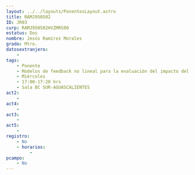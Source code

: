 ```yaml
---
layout: ../../layouts/PonentesLayout.astro
title: RAMJ950502
ID: JR03
curp: RAMJ950502HVZMRS00
estatus: Dos
nombre: Jesús Ramírez Morales  
grado: Mtro.
datosextranjero:
    - 
tags:
    - Ponente
    - Modelos de feedback no lineal para la evaluación del impacto del cambio climático en el ciclo hidrológico de cuencas
    - Miércoles
    - 17:00-17:20 hrs
    - Sala BC SUR-AGUASCALIENTES 
act2: 
    - 
act4: 
    - 
act3: 
    - 
act5: 
    - 
registro:
    - No
    - horarios:
         -
pcampo:
    - No
---
```

